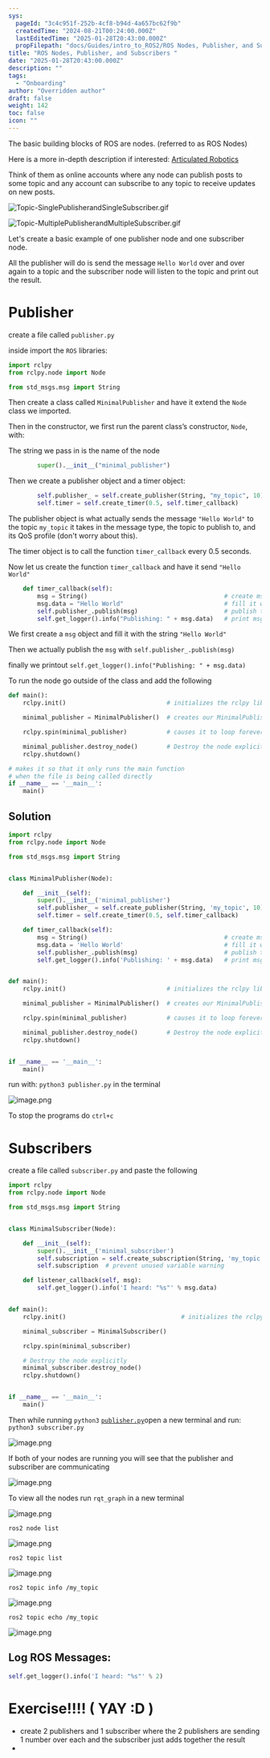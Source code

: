 ```yaml
---
sys:
  pageId: "3c4c951f-252b-4cf8-b94d-4a657bc62f9b"
  createdTime: "2024-08-21T00:24:00.000Z"
  lastEditedTime: "2025-01-28T20:43:00.000Z"
  propFilepath: "docs/Guides/intro_to_ROS2/ROS Nodes, Publisher, and Subscribers .md"
title: "ROS Nodes, Publisher, and Subscribers "
date: "2025-01-28T20:43:00.000Z"
description: ""
tags:
  - "Onboarding"
author: "Overridden author"
draft: false
weight: 142
toc: false
icon: ""
---
```


The basic building blocks of ROS are nodes. (referred to as ROS Nodes)

Here is a more in-depth description if interested: [Articulated Robotics](https://articulatedrobotics.xyz/tutorials/ready-for-ros/ros-overview#2-nodes)

Think of them as online accounts where any node can publish posts to some topic and any account can subscribe to any topic to receive updates on new posts.

![Topic-SinglePublisherandSingleSubscriber.gif](https://docs.ros.org/en/humble/_images/Topic-SinglePublisherandSingleSubscriber.gif)

![Topic-MultiplePublisherandMultipleSubscriber.gif](https://docs.ros.org/en/humble/_images/Topic-MultiplePublisherandMultipleSubscriber.gif)

Let's create a basic example of one publisher node and one subscriber node.

All the publisher will do is send the message `Hello World` over and over again to a topic and the subscriber node will listen to the topic and print out the result.

# Publisher

create a file called `publisher.py` 

inside import the `ROS` libraries:

```python
import rclpy
from rclpy.node import Node

from std_msgs.msg import String
```

Then create a class called `MinimalPublisher` and have it extend the `Node` class we imported.

Then in the constructor, we first run the parent class’s constructor, `Node`, with:

The string we pass in is the name of the node

```python
        super().__init__("minimal_publisher")
```

Then we create a publisher object and a timer object:

```python
        self.publisher_ = self.create_publisher(String, "my_topic", 10)
        self.timer = self.create_timer(0.5, self.timer_callback)
```

The publisher object is what actually sends the message `"Hello World"` to the topic `my_topic` it takes in the message type, the topic to publish to, and its QoS profile (don't worry about this).

The timer object is to call the function `timer_callback` every 0.5 seconds.

Now let us create the function `timer_callback` and have it send `"Hello World"`

```python
    def timer_callback(self):
        msg = String()                                      # create msg object
        msg.data = "Hello World"                            # fill it with data
        self.publisher_.publish(msg)                        # publish the message
        self.get_logger().info("Publishing: " + msg.data)   # print msg
```

We first create a `msg` object and fill it with the string `"Hello World"`

Then we actually publish the `msg` with `self.publisher_.publish(msg)`

finally we printout `self.get_logger().info("Publishing: " + msg.data)`

To run the node go outside of the class and add the following

```python
def main():
    rclpy.init()                            # initializes the rclpy library

    minimal_publisher = MinimalPublisher()  # creates our MinimalPublisher object

    rclpy.spin(minimal_publisher)           # causes it to loop forever

    minimal_publisher.destroy_node()        # Destroy the node explicitly
    rclpy.shutdown()

# makes it so that it only runs the main function
# when the file is being called directly
if __name__ == '__main__': 
    main()
```

## Solution

```python
import rclpy
from rclpy.node import Node

from std_msgs.msg import String


class MinimalPublisher(Node):

    def __init__(self):
        super().__init__('minimal_publisher')
        self.publisher_ = self.create_publisher(String, 'my_topic', 10)
        self.timer = self.create_timer(0.5, self.timer_callback)

    def timer_callback(self):
        msg = String()                                      # create msg object
        msg.data = 'Hello World'                            # fill it with data
        self.publisher_.publish(msg)                        # publish the message
        self.get_logger().info('Publishing: ' + msg.data)   # print msg


def main():
    rclpy.init()                            # initializes the rclpy library

    minimal_publisher = MinimalPublisher()  # creates our MinimalPublisher object

    rclpy.spin(minimal_publisher)           # causes it to loop forever

    minimal_publisher.destroy_node()        # Destroy the node explicitly
    rclpy.shutdown()


if __name__ == '__main__':
    main()
```

run with: `python3 publisher.py` in the terminal

![image.png](https://prod-files-secure.s3.us-west-2.amazonaws.com/d518164a-d88e-44d1-a4ee-3adb3bd8bce0/9214accb-ad5b-44f1-a31c-b3167c59138b/image.png?X-Amz-Algorithm=AWS4-HMAC-SHA256&X-Amz-Content-Sha256=UNSIGNED-PAYLOAD&X-Amz-Credential=ASIAZI2LB466TH5CWNRY%2F20250216%2Fus-west-2%2Fs3%2Faws4_request&X-Amz-Date=20250216T021506Z&X-Amz-Expires=3600&X-Amz-Security-Token=IQoJb3JpZ2luX2VjECkaCXVzLXdlc3QtMiJHMEUCIH%2BXgHTdQMqPTKqRYSsKkwSzKYRdpeKZDIDQttLb%2FrdfAiEA7K%2Fu%2FWbCqst%2BL2drgYXq1rMMyrq6ILyqqRi6p%2Fvz8nQq%2FwMIUhAAGgw2Mzc0MjMxODM4MDUiDNvQx9Oy7%2Bp8Fb5TfCrcAx0MalkWAWOnu5dw0sM%2FkPlNmAJFlpMb%2FVuCDFyfxZiyOwCi4kqhLjSiVmKmujeDw4rWm5Ruzex0xNur7hissf7tPKioHvixtYJbcsltO2njBxGtDQWfk2q2%2B21yGGPzgfVomb0jrL0fFrUWCXQN9Alw7t7Rx1gzYbnMmZFkqEgSUQ%2BdgHgToo4pv13mf%2FJ52uURkp%2Bc7GU2wgudCJEqUSzgFBbp6cT3svtpKWUlqNKuL2%2Favuf%2BeF9kuRap3J42iNlIVJNtSVLfDzHISguFv%2FXEkFXP3cWwuU3FP5LzR%2F4cxFAf1Isf551w9gufxt53hTcYFMN4A9R4oVT4PZlQ7Ku%2F9l8fm8oMK%2BXEwxgRQYxBRJu85MKYx5Oe7OOUgSXThDSOppGxc7S04bqbhR0TjsJkvRmM92vwPVk5CFgrWVGEElz3omoJ2J2d9MeVcN5VQ2DlzYLi%2B%2BHaZQikbFT3fXRoos6Ahdh8do0%2FY%2F%2FhG0f6xR47Vu9WfdlWNTQ1rZfvcdhJk3YC6wWJiEsbSCiKQ%2FNaZegoug65BF0zgzZMuMe866HtWNlmjvFkjIyK%2BKh86HMVV59d5wWYg%2BHQa977EfPau0Y8%2FvbQOOnV2Lh%2B%2B1u2PyWamP3wG8iFyjhwMJXmxL0GOqUBYqMJ4MMoFW8PuotKfH8dIwU9PNhsm1F62%2BiGPWVvcTT4bYPvLyLWBYvb3qxXuw9JXto0o1mytRfIeHBo8WefEX0YnodXJwn2b4Zatjsyr2o0oFkL%2Fi6mIIJBmcSXsHVy6mzb1%2BLMh2MVoVtnyJUOB%2BDMJI1xpw%2BCh88ONKJm1henMvdEPcGADh2po%2FYLENsdFLidXnzIZbVcoX9qMwUv%2FmB9%2F5JD&X-Amz-Signature=d0b0d2f7131ec69d5c5ad279ac8f238f0e5971db0c754bcb7289b4647ec740d7&X-Amz-SignedHeaders=host&x-id=GetObject)

To stop the programs do `ctrl+c`

# Subscribers

create a file called `subscriber.py` and paste the following

```python
import rclpy
from rclpy.node import Node

from std_msgs.msg import String


class MinimalSubscriber(Node):

    def __init__(self):
        super().__init__('minimal_subscriber')
        self.subscription = self.create_subscription(String, 'my_topic', self.listener_callback, 10)
        self.subscription  # prevent unused variable warning

    def listener_callback(self, msg):
        self.get_logger().info('I heard: "%s"' % msg.data)


def main():
    rclpy.init()                                # initializes the rclpy library

    minimal_subscriber = MinimalSubscriber()

    rclpy.spin(minimal_subscriber)

    # Destroy the node explicitly
    minimal_subscriber.destroy_node()
    rclpy.shutdown()


if __name__ == '__main__':
    main()
```

Then while running `python3` [`publisher.py`](http://publisher.py/)open a new terminal and run: `python3 subscriber.py` 

![image.png](https://prod-files-secure.s3.us-west-2.amazonaws.com/d518164a-d88e-44d1-a4ee-3adb3bd8bce0/611fccf2-c738-4dbd-94e9-98f209092866/image.png?X-Amz-Algorithm=AWS4-HMAC-SHA256&X-Amz-Content-Sha256=UNSIGNED-PAYLOAD&X-Amz-Credential=ASIAZI2LB466TH5CWNRY%2F20250216%2Fus-west-2%2Fs3%2Faws4_request&X-Amz-Date=20250216T021506Z&X-Amz-Expires=3600&X-Amz-Security-Token=IQoJb3JpZ2luX2VjECkaCXVzLXdlc3QtMiJHMEUCIH%2BXgHTdQMqPTKqRYSsKkwSzKYRdpeKZDIDQttLb%2FrdfAiEA7K%2Fu%2FWbCqst%2BL2drgYXq1rMMyrq6ILyqqRi6p%2Fvz8nQq%2FwMIUhAAGgw2Mzc0MjMxODM4MDUiDNvQx9Oy7%2Bp8Fb5TfCrcAx0MalkWAWOnu5dw0sM%2FkPlNmAJFlpMb%2FVuCDFyfxZiyOwCi4kqhLjSiVmKmujeDw4rWm5Ruzex0xNur7hissf7tPKioHvixtYJbcsltO2njBxGtDQWfk2q2%2B21yGGPzgfVomb0jrL0fFrUWCXQN9Alw7t7Rx1gzYbnMmZFkqEgSUQ%2BdgHgToo4pv13mf%2FJ52uURkp%2Bc7GU2wgudCJEqUSzgFBbp6cT3svtpKWUlqNKuL2%2Favuf%2BeF9kuRap3J42iNlIVJNtSVLfDzHISguFv%2FXEkFXP3cWwuU3FP5LzR%2F4cxFAf1Isf551w9gufxt53hTcYFMN4A9R4oVT4PZlQ7Ku%2F9l8fm8oMK%2BXEwxgRQYxBRJu85MKYx5Oe7OOUgSXThDSOppGxc7S04bqbhR0TjsJkvRmM92vwPVk5CFgrWVGEElz3omoJ2J2d9MeVcN5VQ2DlzYLi%2B%2BHaZQikbFT3fXRoos6Ahdh8do0%2FY%2F%2FhG0f6xR47Vu9WfdlWNTQ1rZfvcdhJk3YC6wWJiEsbSCiKQ%2FNaZegoug65BF0zgzZMuMe866HtWNlmjvFkjIyK%2BKh86HMVV59d5wWYg%2BHQa977EfPau0Y8%2FvbQOOnV2Lh%2B%2B1u2PyWamP3wG8iFyjhwMJXmxL0GOqUBYqMJ4MMoFW8PuotKfH8dIwU9PNhsm1F62%2BiGPWVvcTT4bYPvLyLWBYvb3qxXuw9JXto0o1mytRfIeHBo8WefEX0YnodXJwn2b4Zatjsyr2o0oFkL%2Fi6mIIJBmcSXsHVy6mzb1%2BLMh2MVoVtnyJUOB%2BDMJI1xpw%2BCh88ONKJm1henMvdEPcGADh2po%2FYLENsdFLidXnzIZbVcoX9qMwUv%2FmB9%2F5JD&X-Amz-Signature=ce89998a4185cc3394f3aefed5f3592f3d9cbbe426955434b74d534b28ec35fd&X-Amz-SignedHeaders=host&x-id=GetObject)

If both of your nodes are running you will see that the publisher and subscriber are communicating

![image.png](https://prod-files-secure.s3.us-west-2.amazonaws.com/d518164a-d88e-44d1-a4ee-3adb3bd8bce0/eea428b5-1cf0-43bb-a30b-81cbaf6c5c78/image.png?X-Amz-Algorithm=AWS4-HMAC-SHA256&X-Amz-Content-Sha256=UNSIGNED-PAYLOAD&X-Amz-Credential=ASIAZI2LB466TH5CWNRY%2F20250216%2Fus-west-2%2Fs3%2Faws4_request&X-Amz-Date=20250216T021506Z&X-Amz-Expires=3600&X-Amz-Security-Token=IQoJb3JpZ2luX2VjECkaCXVzLXdlc3QtMiJHMEUCIH%2BXgHTdQMqPTKqRYSsKkwSzKYRdpeKZDIDQttLb%2FrdfAiEA7K%2Fu%2FWbCqst%2BL2drgYXq1rMMyrq6ILyqqRi6p%2Fvz8nQq%2FwMIUhAAGgw2Mzc0MjMxODM4MDUiDNvQx9Oy7%2Bp8Fb5TfCrcAx0MalkWAWOnu5dw0sM%2FkPlNmAJFlpMb%2FVuCDFyfxZiyOwCi4kqhLjSiVmKmujeDw4rWm5Ruzex0xNur7hissf7tPKioHvixtYJbcsltO2njBxGtDQWfk2q2%2B21yGGPzgfVomb0jrL0fFrUWCXQN9Alw7t7Rx1gzYbnMmZFkqEgSUQ%2BdgHgToo4pv13mf%2FJ52uURkp%2Bc7GU2wgudCJEqUSzgFBbp6cT3svtpKWUlqNKuL2%2Favuf%2BeF9kuRap3J42iNlIVJNtSVLfDzHISguFv%2FXEkFXP3cWwuU3FP5LzR%2F4cxFAf1Isf551w9gufxt53hTcYFMN4A9R4oVT4PZlQ7Ku%2F9l8fm8oMK%2BXEwxgRQYxBRJu85MKYx5Oe7OOUgSXThDSOppGxc7S04bqbhR0TjsJkvRmM92vwPVk5CFgrWVGEElz3omoJ2J2d9MeVcN5VQ2DlzYLi%2B%2BHaZQikbFT3fXRoos6Ahdh8do0%2FY%2F%2FhG0f6xR47Vu9WfdlWNTQ1rZfvcdhJk3YC6wWJiEsbSCiKQ%2FNaZegoug65BF0zgzZMuMe866HtWNlmjvFkjIyK%2BKh86HMVV59d5wWYg%2BHQa977EfPau0Y8%2FvbQOOnV2Lh%2B%2B1u2PyWamP3wG8iFyjhwMJXmxL0GOqUBYqMJ4MMoFW8PuotKfH8dIwU9PNhsm1F62%2BiGPWVvcTT4bYPvLyLWBYvb3qxXuw9JXto0o1mytRfIeHBo8WefEX0YnodXJwn2b4Zatjsyr2o0oFkL%2Fi6mIIJBmcSXsHVy6mzb1%2BLMh2MVoVtnyJUOB%2BDMJI1xpw%2BCh88ONKJm1henMvdEPcGADh2po%2FYLENsdFLidXnzIZbVcoX9qMwUv%2FmB9%2F5JD&X-Amz-Signature=a9a5a43d26bcdb3c928348d20422f9b82857dd6263717502184c884235d92c18&X-Amz-SignedHeaders=host&x-id=GetObject)

To view all the nodes run `rqt_graph` in a new terminal

![image.png](https://prod-files-secure.s3.us-west-2.amazonaws.com/d518164a-d88e-44d1-a4ee-3adb3bd8bce0/1d98e964-4318-4d62-b5c4-8c8f78368598/image.png?X-Amz-Algorithm=AWS4-HMAC-SHA256&X-Amz-Content-Sha256=UNSIGNED-PAYLOAD&X-Amz-Credential=ASIAZI2LB466TH5CWNRY%2F20250216%2Fus-west-2%2Fs3%2Faws4_request&X-Amz-Date=20250216T021506Z&X-Amz-Expires=3600&X-Amz-Security-Token=IQoJb3JpZ2luX2VjECkaCXVzLXdlc3QtMiJHMEUCIH%2BXgHTdQMqPTKqRYSsKkwSzKYRdpeKZDIDQttLb%2FrdfAiEA7K%2Fu%2FWbCqst%2BL2drgYXq1rMMyrq6ILyqqRi6p%2Fvz8nQq%2FwMIUhAAGgw2Mzc0MjMxODM4MDUiDNvQx9Oy7%2Bp8Fb5TfCrcAx0MalkWAWOnu5dw0sM%2FkPlNmAJFlpMb%2FVuCDFyfxZiyOwCi4kqhLjSiVmKmujeDw4rWm5Ruzex0xNur7hissf7tPKioHvixtYJbcsltO2njBxGtDQWfk2q2%2B21yGGPzgfVomb0jrL0fFrUWCXQN9Alw7t7Rx1gzYbnMmZFkqEgSUQ%2BdgHgToo4pv13mf%2FJ52uURkp%2Bc7GU2wgudCJEqUSzgFBbp6cT3svtpKWUlqNKuL2%2Favuf%2BeF9kuRap3J42iNlIVJNtSVLfDzHISguFv%2FXEkFXP3cWwuU3FP5LzR%2F4cxFAf1Isf551w9gufxt53hTcYFMN4A9R4oVT4PZlQ7Ku%2F9l8fm8oMK%2BXEwxgRQYxBRJu85MKYx5Oe7OOUgSXThDSOppGxc7S04bqbhR0TjsJkvRmM92vwPVk5CFgrWVGEElz3omoJ2J2d9MeVcN5VQ2DlzYLi%2B%2BHaZQikbFT3fXRoos6Ahdh8do0%2FY%2F%2FhG0f6xR47Vu9WfdlWNTQ1rZfvcdhJk3YC6wWJiEsbSCiKQ%2FNaZegoug65BF0zgzZMuMe866HtWNlmjvFkjIyK%2BKh86HMVV59d5wWYg%2BHQa977EfPau0Y8%2FvbQOOnV2Lh%2B%2B1u2PyWamP3wG8iFyjhwMJXmxL0GOqUBYqMJ4MMoFW8PuotKfH8dIwU9PNhsm1F62%2BiGPWVvcTT4bYPvLyLWBYvb3qxXuw9JXto0o1mytRfIeHBo8WefEX0YnodXJwn2b4Zatjsyr2o0oFkL%2Fi6mIIJBmcSXsHVy6mzb1%2BLMh2MVoVtnyJUOB%2BDMJI1xpw%2BCh88ONKJm1henMvdEPcGADh2po%2FYLENsdFLidXnzIZbVcoX9qMwUv%2FmB9%2F5JD&X-Amz-Signature=41c0312edb5c57cbe1d35fb0fe18b3c1073c5b870dfe491cdfd452ddbe5e104d&X-Amz-SignedHeaders=host&x-id=GetObject)

`ros2 node list`

![image.png](https://prod-files-secure.s3.us-west-2.amazonaws.com/d518164a-d88e-44d1-a4ee-3adb3bd8bce0/680ac8cf-e6d9-4164-9ece-5b9a6fccffee/image.png?X-Amz-Algorithm=AWS4-HMAC-SHA256&X-Amz-Content-Sha256=UNSIGNED-PAYLOAD&X-Amz-Credential=ASIAZI2LB466TH5CWNRY%2F20250216%2Fus-west-2%2Fs3%2Faws4_request&X-Amz-Date=20250216T021506Z&X-Amz-Expires=3600&X-Amz-Security-Token=IQoJb3JpZ2luX2VjECkaCXVzLXdlc3QtMiJHMEUCIH%2BXgHTdQMqPTKqRYSsKkwSzKYRdpeKZDIDQttLb%2FrdfAiEA7K%2Fu%2FWbCqst%2BL2drgYXq1rMMyrq6ILyqqRi6p%2Fvz8nQq%2FwMIUhAAGgw2Mzc0MjMxODM4MDUiDNvQx9Oy7%2Bp8Fb5TfCrcAx0MalkWAWOnu5dw0sM%2FkPlNmAJFlpMb%2FVuCDFyfxZiyOwCi4kqhLjSiVmKmujeDw4rWm5Ruzex0xNur7hissf7tPKioHvixtYJbcsltO2njBxGtDQWfk2q2%2B21yGGPzgfVomb0jrL0fFrUWCXQN9Alw7t7Rx1gzYbnMmZFkqEgSUQ%2BdgHgToo4pv13mf%2FJ52uURkp%2Bc7GU2wgudCJEqUSzgFBbp6cT3svtpKWUlqNKuL2%2Favuf%2BeF9kuRap3J42iNlIVJNtSVLfDzHISguFv%2FXEkFXP3cWwuU3FP5LzR%2F4cxFAf1Isf551w9gufxt53hTcYFMN4A9R4oVT4PZlQ7Ku%2F9l8fm8oMK%2BXEwxgRQYxBRJu85MKYx5Oe7OOUgSXThDSOppGxc7S04bqbhR0TjsJkvRmM92vwPVk5CFgrWVGEElz3omoJ2J2d9MeVcN5VQ2DlzYLi%2B%2BHaZQikbFT3fXRoos6Ahdh8do0%2FY%2F%2FhG0f6xR47Vu9WfdlWNTQ1rZfvcdhJk3YC6wWJiEsbSCiKQ%2FNaZegoug65BF0zgzZMuMe866HtWNlmjvFkjIyK%2BKh86HMVV59d5wWYg%2BHQa977EfPau0Y8%2FvbQOOnV2Lh%2B%2B1u2PyWamP3wG8iFyjhwMJXmxL0GOqUBYqMJ4MMoFW8PuotKfH8dIwU9PNhsm1F62%2BiGPWVvcTT4bYPvLyLWBYvb3qxXuw9JXto0o1mytRfIeHBo8WefEX0YnodXJwn2b4Zatjsyr2o0oFkL%2Fi6mIIJBmcSXsHVy6mzb1%2BLMh2MVoVtnyJUOB%2BDMJI1xpw%2BCh88ONKJm1henMvdEPcGADh2po%2FYLENsdFLidXnzIZbVcoX9qMwUv%2FmB9%2F5JD&X-Amz-Signature=09a919804ae526559e28d12be68b1a1cb45f98dbc9a7b102f039dac3f1d53bae&X-Amz-SignedHeaders=host&x-id=GetObject)

`ros2 topic list`

![image.png](https://prod-files-secure.s3.us-west-2.amazonaws.com/d518164a-d88e-44d1-a4ee-3adb3bd8bce0/eee2ebe1-27ef-4a4a-96fb-2ca54126fb29/image.png?X-Amz-Algorithm=AWS4-HMAC-SHA256&X-Amz-Content-Sha256=UNSIGNED-PAYLOAD&X-Amz-Credential=ASIAZI2LB466TH5CWNRY%2F20250216%2Fus-west-2%2Fs3%2Faws4_request&X-Amz-Date=20250216T021506Z&X-Amz-Expires=3600&X-Amz-Security-Token=IQoJb3JpZ2luX2VjECkaCXVzLXdlc3QtMiJHMEUCIH%2BXgHTdQMqPTKqRYSsKkwSzKYRdpeKZDIDQttLb%2FrdfAiEA7K%2Fu%2FWbCqst%2BL2drgYXq1rMMyrq6ILyqqRi6p%2Fvz8nQq%2FwMIUhAAGgw2Mzc0MjMxODM4MDUiDNvQx9Oy7%2Bp8Fb5TfCrcAx0MalkWAWOnu5dw0sM%2FkPlNmAJFlpMb%2FVuCDFyfxZiyOwCi4kqhLjSiVmKmujeDw4rWm5Ruzex0xNur7hissf7tPKioHvixtYJbcsltO2njBxGtDQWfk2q2%2B21yGGPzgfVomb0jrL0fFrUWCXQN9Alw7t7Rx1gzYbnMmZFkqEgSUQ%2BdgHgToo4pv13mf%2FJ52uURkp%2Bc7GU2wgudCJEqUSzgFBbp6cT3svtpKWUlqNKuL2%2Favuf%2BeF9kuRap3J42iNlIVJNtSVLfDzHISguFv%2FXEkFXP3cWwuU3FP5LzR%2F4cxFAf1Isf551w9gufxt53hTcYFMN4A9R4oVT4PZlQ7Ku%2F9l8fm8oMK%2BXEwxgRQYxBRJu85MKYx5Oe7OOUgSXThDSOppGxc7S04bqbhR0TjsJkvRmM92vwPVk5CFgrWVGEElz3omoJ2J2d9MeVcN5VQ2DlzYLi%2B%2BHaZQikbFT3fXRoos6Ahdh8do0%2FY%2F%2FhG0f6xR47Vu9WfdlWNTQ1rZfvcdhJk3YC6wWJiEsbSCiKQ%2FNaZegoug65BF0zgzZMuMe866HtWNlmjvFkjIyK%2BKh86HMVV59d5wWYg%2BHQa977EfPau0Y8%2FvbQOOnV2Lh%2B%2B1u2PyWamP3wG8iFyjhwMJXmxL0GOqUBYqMJ4MMoFW8PuotKfH8dIwU9PNhsm1F62%2BiGPWVvcTT4bYPvLyLWBYvb3qxXuw9JXto0o1mytRfIeHBo8WefEX0YnodXJwn2b4Zatjsyr2o0oFkL%2Fi6mIIJBmcSXsHVy6mzb1%2BLMh2MVoVtnyJUOB%2BDMJI1xpw%2BCh88ONKJm1henMvdEPcGADh2po%2FYLENsdFLidXnzIZbVcoX9qMwUv%2FmB9%2F5JD&X-Amz-Signature=87a58f60065ddf6147e6aef01b108ca7db20f4fdf7e6a0c31d2450047e5066ee&X-Amz-SignedHeaders=host&x-id=GetObject)

`ros2 topic info /my_topic`

![image.png](https://prod-files-secure.s3.us-west-2.amazonaws.com/d518164a-d88e-44d1-a4ee-3adb3bd8bce0/6288ef12-cb9e-406f-b9eb-65feed3a9011/image.png?X-Amz-Algorithm=AWS4-HMAC-SHA256&X-Amz-Content-Sha256=UNSIGNED-PAYLOAD&X-Amz-Credential=ASIAZI2LB466TH5CWNRY%2F20250216%2Fus-west-2%2Fs3%2Faws4_request&X-Amz-Date=20250216T021506Z&X-Amz-Expires=3600&X-Amz-Security-Token=IQoJb3JpZ2luX2VjECkaCXVzLXdlc3QtMiJHMEUCIH%2BXgHTdQMqPTKqRYSsKkwSzKYRdpeKZDIDQttLb%2FrdfAiEA7K%2Fu%2FWbCqst%2BL2drgYXq1rMMyrq6ILyqqRi6p%2Fvz8nQq%2FwMIUhAAGgw2Mzc0MjMxODM4MDUiDNvQx9Oy7%2Bp8Fb5TfCrcAx0MalkWAWOnu5dw0sM%2FkPlNmAJFlpMb%2FVuCDFyfxZiyOwCi4kqhLjSiVmKmujeDw4rWm5Ruzex0xNur7hissf7tPKioHvixtYJbcsltO2njBxGtDQWfk2q2%2B21yGGPzgfVomb0jrL0fFrUWCXQN9Alw7t7Rx1gzYbnMmZFkqEgSUQ%2BdgHgToo4pv13mf%2FJ52uURkp%2Bc7GU2wgudCJEqUSzgFBbp6cT3svtpKWUlqNKuL2%2Favuf%2BeF9kuRap3J42iNlIVJNtSVLfDzHISguFv%2FXEkFXP3cWwuU3FP5LzR%2F4cxFAf1Isf551w9gufxt53hTcYFMN4A9R4oVT4PZlQ7Ku%2F9l8fm8oMK%2BXEwxgRQYxBRJu85MKYx5Oe7OOUgSXThDSOppGxc7S04bqbhR0TjsJkvRmM92vwPVk5CFgrWVGEElz3omoJ2J2d9MeVcN5VQ2DlzYLi%2B%2BHaZQikbFT3fXRoos6Ahdh8do0%2FY%2F%2FhG0f6xR47Vu9WfdlWNTQ1rZfvcdhJk3YC6wWJiEsbSCiKQ%2FNaZegoug65BF0zgzZMuMe866HtWNlmjvFkjIyK%2BKh86HMVV59d5wWYg%2BHQa977EfPau0Y8%2FvbQOOnV2Lh%2B%2B1u2PyWamP3wG8iFyjhwMJXmxL0GOqUBYqMJ4MMoFW8PuotKfH8dIwU9PNhsm1F62%2BiGPWVvcTT4bYPvLyLWBYvb3qxXuw9JXto0o1mytRfIeHBo8WefEX0YnodXJwn2b4Zatjsyr2o0oFkL%2Fi6mIIJBmcSXsHVy6mzb1%2BLMh2MVoVtnyJUOB%2BDMJI1xpw%2BCh88ONKJm1henMvdEPcGADh2po%2FYLENsdFLidXnzIZbVcoX9qMwUv%2FmB9%2F5JD&X-Amz-Signature=9931a9b2a6b56b4d1c4f19a0cbd19932ef9120ef4d1ce5c591c306144039db26&X-Amz-SignedHeaders=host&x-id=GetObject)

`ros2 topic echo /my_topic`

![image.png](https://prod-files-secure.s3.us-west-2.amazonaws.com/d518164a-d88e-44d1-a4ee-3adb3bd8bce0/0a6fcb4d-422d-4a6c-a803-749ef4adf2c6/image.png?X-Amz-Algorithm=AWS4-HMAC-SHA256&X-Amz-Content-Sha256=UNSIGNED-PAYLOAD&X-Amz-Credential=ASIAZI2LB466TH5CWNRY%2F20250216%2Fus-west-2%2Fs3%2Faws4_request&X-Amz-Date=20250216T021506Z&X-Amz-Expires=3600&X-Amz-Security-Token=IQoJb3JpZ2luX2VjECkaCXVzLXdlc3QtMiJHMEUCIH%2BXgHTdQMqPTKqRYSsKkwSzKYRdpeKZDIDQttLb%2FrdfAiEA7K%2Fu%2FWbCqst%2BL2drgYXq1rMMyrq6ILyqqRi6p%2Fvz8nQq%2FwMIUhAAGgw2Mzc0MjMxODM4MDUiDNvQx9Oy7%2Bp8Fb5TfCrcAx0MalkWAWOnu5dw0sM%2FkPlNmAJFlpMb%2FVuCDFyfxZiyOwCi4kqhLjSiVmKmujeDw4rWm5Ruzex0xNur7hissf7tPKioHvixtYJbcsltO2njBxGtDQWfk2q2%2B21yGGPzgfVomb0jrL0fFrUWCXQN9Alw7t7Rx1gzYbnMmZFkqEgSUQ%2BdgHgToo4pv13mf%2FJ52uURkp%2Bc7GU2wgudCJEqUSzgFBbp6cT3svtpKWUlqNKuL2%2Favuf%2BeF9kuRap3J42iNlIVJNtSVLfDzHISguFv%2FXEkFXP3cWwuU3FP5LzR%2F4cxFAf1Isf551w9gufxt53hTcYFMN4A9R4oVT4PZlQ7Ku%2F9l8fm8oMK%2BXEwxgRQYxBRJu85MKYx5Oe7OOUgSXThDSOppGxc7S04bqbhR0TjsJkvRmM92vwPVk5CFgrWVGEElz3omoJ2J2d9MeVcN5VQ2DlzYLi%2B%2BHaZQikbFT3fXRoos6Ahdh8do0%2FY%2F%2FhG0f6xR47Vu9WfdlWNTQ1rZfvcdhJk3YC6wWJiEsbSCiKQ%2FNaZegoug65BF0zgzZMuMe866HtWNlmjvFkjIyK%2BKh86HMVV59d5wWYg%2BHQa977EfPau0Y8%2FvbQOOnV2Lh%2B%2B1u2PyWamP3wG8iFyjhwMJXmxL0GOqUBYqMJ4MMoFW8PuotKfH8dIwU9PNhsm1F62%2BiGPWVvcTT4bYPvLyLWBYvb3qxXuw9JXto0o1mytRfIeHBo8WefEX0YnodXJwn2b4Zatjsyr2o0oFkL%2Fi6mIIJBmcSXsHVy6mzb1%2BLMh2MVoVtnyJUOB%2BDMJI1xpw%2BCh88ONKJm1henMvdEPcGADh2po%2FYLENsdFLidXnzIZbVcoX9qMwUv%2FmB9%2F5JD&X-Amz-Signature=0eda15c09a22da0ea5cb2985297eb21b074e987894e911d531ea7a7336042634&X-Amz-SignedHeaders=host&x-id=GetObject)

## Log ROS Messages:

```python
self.get_logger().info('I heard: "%s"' % 2)
```

# Exercise!!!! ( YAY :D )

- create 2 publishers and 1 subscriber where the 2 publishers are sending 1 number over each and the subscriber just adds together the result
- 
